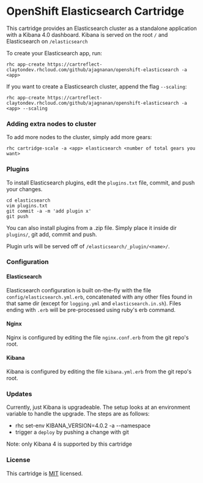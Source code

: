 OpenShift Elasticsearch Cartridge
=================================
This cartridge provides an Elasticsearch cluster as a standalone application with a Kibana 4.0 dashboard. Kibana is served on the root `/` and Elasticsearch on `/elasticsearch`

To create your Elasticsearch app, run:

    rhc app-create https://cartreflect-claytondev.rhcloud.com/github/ajagnanan/openshift-elasticsearch -a <app>

If you want to create a Elasticsearch cluster, append the flag `--scaling`:

    rhc app-create https://cartreflect-claytondev.rhcloud.com/github/ajagnanan/openshift-elasticsearch -a <app> --scaling

### Adding extra nodes to cluster
To add more nodes to the cluster, simply add more gears:

    rhc cartridge-scale -a <app> elasticsearch <number of total gears you want>

### Plugins
To install Elasticsearch plugins, edit the `plugins.txt` file, commit, and push your changes.

    cd elasticsearch
    vim plugins.txt
    git commit -a -m 'add plugin x'
    git push

You can also install plugins from a .zip file. Simply place it inside dir `plugins/`, git add, commit and push.

Plugin urls will be served off of `/elasticsearch/_plugin/<name>/`.

### Configuration

#### Elasticsearch
Elasticsearch configuration is built on-the-fly with the file `config/elasticsearch.yml.erb`, concatenated with any other files found in that same dir (except for `logging.yml` and `elasticsearch.in.sh`). Files ending with `.erb` will be pre-processed using ruby's erb command.

#### Nginx
Nginx is configured by editing the file `nginx.conf.erb` from the git repo's root.

#### Kibana
Kibana is configured by editing the file `kibana.yml.erb` from the git repo's root.

### Updates

Currently, just Kibana is upgradeable. The setup looks at an environment variable to handle the upgrade. The steps are as follows:

  - rhc set-env KIBANA_VERSION=4.0.2 -a <app> --namespace <domain>
  - trigger a `deploy` by pushing a change with git

Note: only Kibana 4 is supported by this cartridge

### License
This cartridge is [MIT](http://opensource.org/licenses/MIT) licensed.
